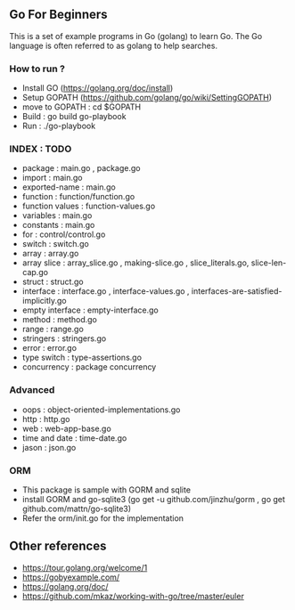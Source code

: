 ## Go For Beginners

This is a set of example programs in Go (golang) to learn Go. The Go language is often referred to as golang to help searches.

### How to run ?
* Install GO (https://golang.org/doc/install)
* Setup GOPATH (https://github.com/golang/go/wiki/SettingGOPATH)
* move to GOPATH : cd $GOPATH
* Build : go build go-playbook
* Run : ./go-playbook

### INDEX : TODO
* package : main.go , package.go
* import : main.go
* exported-name : main.go
* function : function/function.go
* function values : function-values.go
* variables : main.go
* constants : main.go
* for : control/control.go
* switch : switch.go
* array : array.go
* array slice : array_slice.go , making-slice.go , slice_literals.go, slice-len-cap.go
* struct : struct.go
* interface : interface.go , interface-values.go , interfaces-are-satisfied-implicitly.go
* empty interface : empty-interface.go
* method : method.go
* range : range.go
* stringers : stringers.go
* error : error.go
* type switch : type-assertions.go
* concurrency : package concurrency

### Advanced
* oops : object-oriented-implementations.go
* http : http.go
* web : web-app-base.go
* time and date : time-date.go
* jason : json.go

### ORM
* This package is sample with GORM and sqlite
* install GORM and go-sqlite3 (go get -u github.com/jinzhu/gorm , go get github.com/mattn/go-sqlite3)
* Refer the orm/init.go for the implementation

## Other references
* https://tour.golang.org/welcome/1
* https://gobyexample.com/
* https://golang.org/doc/
* https://github.com/mkaz/working-with-go/tree/master/euler

